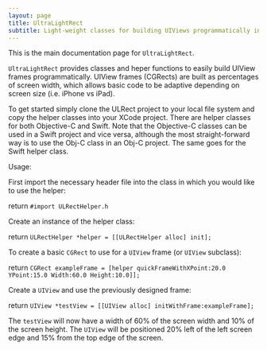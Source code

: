 ```yaml
---
layout: page
title: UltraLightRect
subtitle: Light-weight classes for building UIViews programmatically in Objective-C and Swift
---
```


This is the main documentation page for `UltraLightRect`.

`UltraLightRect` provides classes and heper functions to easily build UIView frames programmatically. UIView frames (CGRects) are built as percentages of screen width, which allows basic code to be adaptive depending on screen size (i.e. iPhone vs iPad).

To get started simply clone the ULRect project to your local file system and copy the helper classes into your XCode project. There are helper classes for both Objective-C and Swift. Note that the Objective-C classes can be used in a Swift project and vice versa, although the most straight-forward way is to use the Obj-C class in an Obj-C project. The same goes for the Swift helper class.

Usage:

First import the necessary header file into the class in which you would like to use the helper:


return
`#import ULRectHelper.h`

Create an instance of the helper class:

return
`ULRectHelper *helper = [[ULRectHelper alloc] init];`

To create a basic `CGRect` to use for a `UIView` frame (or `UIView` subclass):

return
`CGRect exampleFrame = [helper quickFrameWithXPoint:20.0 YPoint:15.0 Width:60.0 Height:10.0]];`

Create a `UIView` and use the previously designed frame:

return
`UIView *testView = [[UIView alloc] initWithFrame:exampleFrame];`

The `testView` will now have a width of 60% of the screen width and 10% of the screen height. The `UIView` will be positioned 20% left of the left screen edge and 15% from the top edge of the screen.

